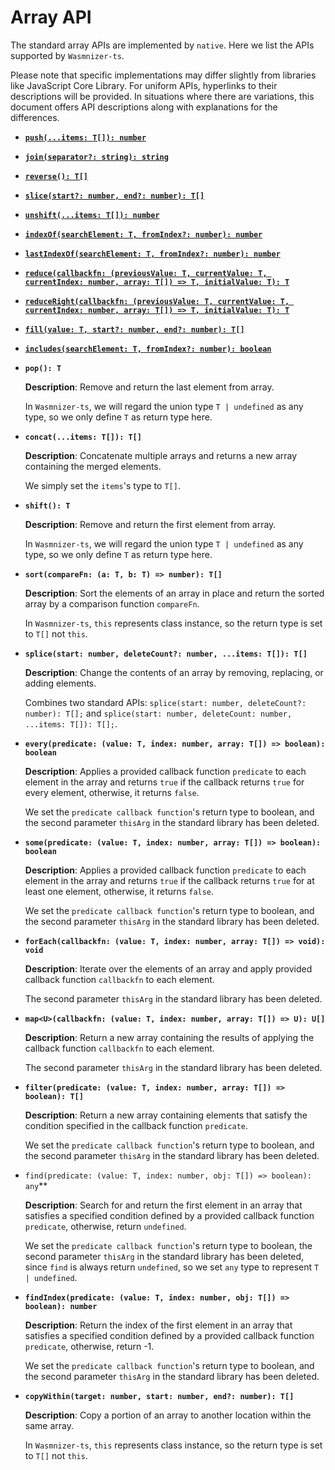 # Array API

The standard array APIs are implemented by `native`. Here we list the APIs supported by `Wasmnizer-ts`.

Please note that specific implementations may differ slightly from libraries like JavaScript Core Library. For uniform APIs, hyperlinks to their descriptions will be provided. In situations where there are variations, this document offers API descriptions along with explanations for the differences.

+ [**`push(...items: T[]): number`**](https://github.com/microsoft/TypeScript/blob/eb374c28d6810e317b0c353d9b1330b0595458f4/src/lib/es5.d.ts#L1313-L1317)

+ [**`join(separator?: string): string`**](https://github.com/microsoft/TypeScript/blob/eb374c28d6810e317b0c353d9b1330b0595458f4/src/lib/es5.d.ts#L1330-L1334)

+ [**`reverse(): T[]`**](https://github.com/microsoft/TypeScript/blob/eb374c28d6810e317b0c353d9b1330b0595458f4/src/lib/es5.d.ts#L1335-L1339)

+ [**`slice(start?: number, end?: number): T[]`**](https://github.com/microsoft/TypeScript/blob/eb374c28d6810e317b0c353d9b1330b0595458f4/src/lib/es5.d.ts#L1345-L1354)

+ [**`unshift(...items: T[]): number`**](https://github.com/microsoft/TypeScript/blob/eb374c28d6810e317b0c353d9b1330b0595458f4/src/lib/es5.d.ts#L1381-L1385)

+ [**`indexOf(searchElement: T, fromIndex?: number): number`**](https://github.com/microsoft/TypeScript/blob/eb374c28d6810e317b0c353d9b1330b0595458f4/src/lib/es5.d.ts#L1386-L1391)

+ [**`lastIndexOf(searchElement: T, fromIndex?: number): number`**](https://github.com/microsoft/TypeScript/blob/eb374c28d6810e317b0c353d9b1330b0595458f4/src/lib/es5.d.ts#L1392-L1397)

+ [**`reduce(callbackfn: (previousValue: T, currentValue: T, currentIndex: number, array: T[]) => T, initialValue: T): T`**](https://github.com/microsoft/TypeScript/blob/eb374c28d6810e317b0c353d9b1330b0595458f4/src/lib/es5.d.ts#L1449-L1455)

+ [**`reduceRight(callbackfn: (previousValue: T, currentValue: T, currentIndex: number, array: T[]) => T, initialValue: T): T`**](https://github.com/microsoft/TypeScript/blob/eb374c28d6810e317b0c353d9b1330b0595458f4/src/lib/es5.d.ts#L1462-L1468)

+ [**`fill(value: T, start?: number, end?: number): T[]`**](https://github.com/microsoft/TypeScript/blob/eb374c28d6810e317b0c353d9b1330b0595458f4/src/lib/es2015.core.d.ts#L25-L33)

+ [**`includes(searchElement: T, fromIndex?: number): boolean`**](https://github.com/microsoft/TypeScript/blob/eb374c28d6810e317b0c353d9b1330b0595458f4/src/lib/es2016.array.include.d.ts#L2-L7)

+ **`pop(): T`**

    **Description**: Remove and return the last element from array.

    In `Wasmnizer-ts`, we will regard the union type `T | undefined` as any type, so we only define `T` as return type here.

+ **`concat(...items: T[]): T[]`**

    **Description**: Concatenate multiple arrays and returns a new array containing the merged elements.

    We simply set the `items`'s type to `T[]`.

+ **`shift(): T`**

    **Description**: Remove and return the first element from array.

    In `Wasmnizer-ts`, we will regard the union type `T | undefined` as any type, so we only define `T` as return type here.

+ **`sort(compareFn: (a: T, b: T) => number): T[]`**

    **Description**:  Sort the elements of an array in place and return the sorted array by a comparison function `compareFn`.

    In `Wasmnizer-ts`, `this` represents class instance, so the return type is set to `T[]` not `this`.

+ **`splice(start: number, deleteCount?: number, ...items: T[]): T[]`**

    **Description**: Change the contents of an array by removing, replacing, or adding elements.

    Combines two standard APIs: `splice(start: number, deleteCount?: number): T[];` and `splice(start: number, deleteCount: number, ...items: T[]): T[];`.

+ **`every(predicate: (value: T, index: number, array: T[]) => boolean): boolean`**

     **Description**: Applies a provided callback function `predicate` to each element in the array and returns `true` if the callback returns `true` for every element, otherwise, it returns `false`.

    We set the `predicate callback function`'s return type to boolean, and the second parameter `thisArg` in the standard library has been deleted.

+ **`some(predicate: (value: T, index: number, array: T[]) => boolean): boolean`**

    **Description**: Applies a provided callback function `predicate` to each element in the array and returns `true` if the callback returns `true` for at least one element, otherwise, it returns `false`.

    We set the `predicate callback function`'s return type to boolean, and the second parameter `thisArg` in the standard library has been deleted.

+ **`forEach(callbackfn: (value: T, index: number, array: T[]) => void): void`**

    **Description**: Iterate over the elements of an array and apply provided callback function `callbackfn` to each element.

    The second parameter `thisArg` in the standard library has been deleted.

+ **`map<U>(callbackfn: (value: T, index: number, array: T[]) => U): U[]`**

    **Description**: Return a new array containing the results of applying the callback function `callbackfn` to each element.

    The second parameter `thisArg` in the standard library has been deleted.

+ **`filter(predicate: (value: T, index: number, array: T[]) => boolean): T[]`**

    **Description**: Return a new array containing elements that satisfy the condition specified in the callback function `predicate`.

    We set the `predicate callback function`'s return type to boolean, and the second parameter `thisArg` in the standard library has been deleted.

+ `find(predicate: (value: T, index: number, obj: T[]) => boolean): any`**

    **Description**: Search for and return the first element in an array that satisfies a specified condition defined by a provided callback function `predicate`, otherwise, return `undefined`.

    We set the `predicate callback function`'s return type to boolean, the second parameter `thisArg` in the standard library has been deleted, since `find` is always return `undefined`, so we set `any` type to represent `T | undefined`.

+ **`findIndex(predicate: (value: T, index: number, obj: T[]) => boolean): number`**

    **Description**: Return the index of the first element in an array that satisfies a specified condition defined by a provided callback function `predicate`, otherwise, return -1.

    We set the `predicate callback function`'s return type to boolean, and the second parameter `thisArg` in the standard library has been deleted.


+ **`copyWithin(target: number, start: number, end?: number): T[]`**

    **Description**: Copy a portion of an array to another location within the same array.

    In `Wasmnizer-ts`, `this` represents class instance, so the return type is set to `T[]` not `this`.
